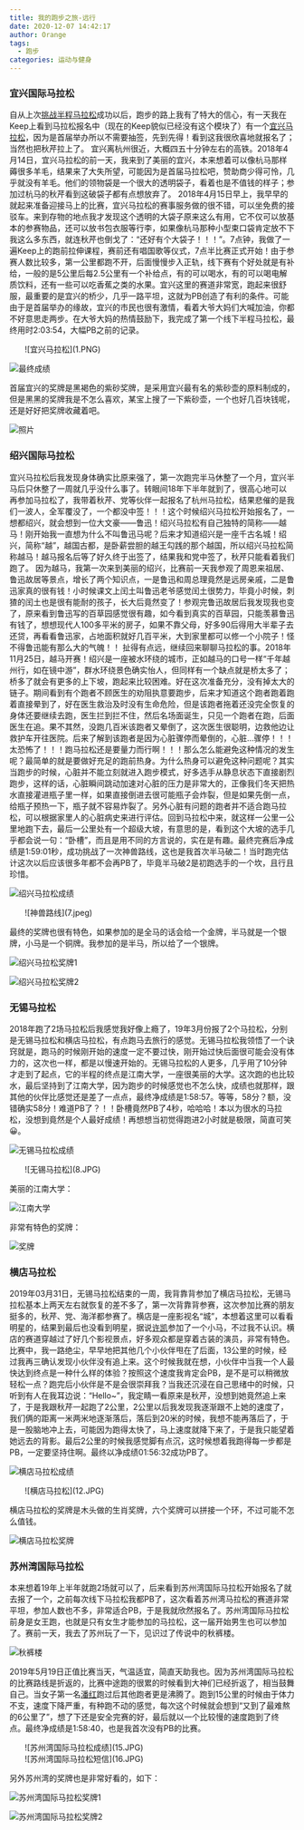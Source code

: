 ```yaml
---
title: 我的跑步之旅-远行
date: 2020-12-07 14:42:17
author: Orange
tags:
  - 跑步
categories: 运动与健身
---
```



### 宜兴国际马拉松 ###

自从上次[挑战半程马拉松](https://www.kai666666.top/2020/12/04/%E6%88%91%E7%9A%84%E8%B7%91%E6%AD%A5%E4%B9%8B%E6%97%85-%E8%B5%B7%E8%88%AA/#more)成功以后，跑步的路上我有了特大的信心，有一天我在Keep上看到马拉松报名中（现在的Keep貌似已经没有这个模块了）有一个[宜兴马拉松](http://yixingmarathon.com/)，因为是首届举办所以不需要抽签，先到先得！看到这我很欣喜地就报名了；当然也把秋芹拉上了。
宜兴离杭州很近，大概四五十分钟左右的高铁。2018年4月14日，宜兴马拉松的前一天，我来到了美丽的宜兴，本来想着可以像杭马那样薅很多羊毛，结果来了大失所望，可能因为是首届马拉松吧，赞助商少得可怜，几乎就没有羊毛。他们的领物袋是一个很大的透明袋子，看着也是不值钱的样子；参加过杭马的秋芹看到这破袋子都有点想放弃了。
2018年4月15日早上，我早早的就起来准备迎接马上的比赛，宜兴马拉松的赛事服务做的很不错，可以坐免费的接驳车。来到存物的地点我才发现这个透明的大袋子原来这么有用，它不仅可以放基本的参赛物品，还可以放书包衣服等行李，如果像杭马那种小型束口袋肯定放不下我这么多东西，就连秋芹也倒戈了：“还好有个大袋子！！！”。7点钟，我做了一遍Keep上的跑前拉伸课程，赛前还有唱国歌等仪式，7点半比赛正式开始！由于参赛人数比较多，第一公里都跑不开，后面慢慢步入正轨，线下赛有个好处就是有补给，一般的是5公里后每2.5公里有一个补给点，有的可以喝水，有的可以喝电解质饮料，还有一些可以吃香蕉之类的水果。宜兴这里的赛道非常宽，跑起来很舒服，最重要的是宜兴的桥少，几乎一路平坦，这就为PB创造了有利的条件。可能由于是首届举办的缘故，宜兴的市民也很有激情，看着大爷大妈们大喊加油，你都不好意思走两步。在大爷大妈的热情鼓励下，我完成了第一个线下半程马拉松，最终用时2:03:54，大幅PB之前的记录。

<div style="max-width:450px;margin:auto">
![宜兴马拉松](1.PNG)
</div>

![最终成绩](2.jpeg)

首届宜兴的奖牌是黑褐色的紫砂奖牌，是采用宜兴最有名的紫砂壶的原料制成的，但是黑黑的奖牌我是不怎么喜欢，某宝上搜了一下紫砂壶，一个也好几百块钱呢，还是好好把奖牌收藏着吧。

![照片](3.JPG)

### 绍兴国际马拉松 ###

宜兴马拉松后我发现身体确实比原来强了，第一次跑完半马休整了一个月，宜兴半马后只休整了一周就几乎没什么事了。转眼间18年下半年就到了，很高心地可以再参加马拉松了，我带着秋芹、党等伙伴一起报名了杭州马拉松，结果悲催的是我们一波人，全军覆没了，一个都没中签！！！这个时候绍兴马拉松开始报名了，一想都绍兴，就会想到一位大文豪——鲁迅！绍兴马拉松有自己独特的简称——越马！刚开始我一直想为什么不叫鲁迅马呢？后来才知道绍兴是一座千古名城！绍兴，简称“越”，越国古都，是卧薪尝胆的越王勾践的那个越国，所以绍兴马拉松简称越马！越马报名后等了好久终于出签了，结果我和党中签了，秋芹只能看着我们跑了。
因为越马，我第一次来到美丽的绍兴，比赛前一天我参观了周恩来祖居、鲁迅故居等景点，增长了两个知识点，一是鲁迅和周总理竟然是远房亲戚，二是鲁迅家真的很有钱！小时候课文上闰土叫鲁迅老爷感觉闰土很势力，毕竟小时候，刺猹的闰土也是很有能耐的孩子，长大后竟然变了！参观完鲁迅故居后我发现我也变了，原来看到鲁迅写的百草园感觉很有趣，如今看到真实的百草园，只能羡慕鲁迅有钱了，想想现代人100多平米的房子，如果不靠父母，好多90后得用大半辈子去还贷，再看看鲁迅家，占地面积就好几百平米，大到家里都可以修一个小院子！怪不得鲁迅能有那么大的气魄！！
扯得有点远，继续回来聊聊马拉松的事。2018年11月25日，越马开赛！绍兴是一座被水环绕的城市，正如越马的口号一样“千年越州行，如在镜中游”，群水环绕景色确实怡人，但同样有一个缺点就是桥太多了；桥多了就会有更多的上下坡，跑起来比较困难。好在这次准备充分，没有掉太大的链子。期间看到有个跑者不顾医生的劝阻执意要跑步，后来才知道这个跑者跑着跑着直接晕到了，好在医生救治及时没有生命危险，但是该跑者拖着还没完全恢复的身体还要继续去跑，医生拦到拦不住，然后名场面诞生，只见一个跑者在跑，后面医生在追。果不其然，没跑几百米该跑者又晕倒了，这次医生很聪明，边救他边让救护车开往医院。后来了解到该跑者是因为心脏骤停而晕倒的，心脏...骤停！！！太恐怖了！！！跑马拉松还是要量力而行啊！！！那么怎么能避免这种情况的发生呢？最简单的就是要做好充足的跑前热身。为什么热身可以避免这种问题呢？其实当跑步的时候，心脏并不能立刻就进入跑步模式，好多选手从静息状态下直接剧烈跑步，这样的话，心脏瞬间跳动加速对心脏的压力是非常大的，正像我们冬天把热水直接灌进瓶子里一样，如果直接倒进去很可能瓶子会炸裂，但是如果先倒一点，给瓶子预热一下，瓶子就不容易炸裂了。另外心脏有问题的跑者并不适合跑马拉松，可以根据家里人的心脏病史来进行评估。回到马拉松中来，就这样一公里一公里地跑下去，最后一公里处有一个超级大坡，有意思的是，看到这个大坡的选手几乎都会说一句：“卧槽”，而且是用不同的方言说的，实在是有趣。最终完赛后净成绩是1:59:01秒，成功挑战了一次神兽路线，这也是我首次半马破二！当时跑完估计这次以后应该很多年都不会再PB了，毕竟半马破2是初跑选手的一个坎，且行且珍惜。

![绍兴马拉松成绩](4.JPG)

<div style="max-width:450px;margin:auto">
![神兽路线](7.jpeg)
</div>

最终的奖牌也很有特色，如果参加的是全马的话会给一个金牌，半马就是一个银牌，小马是一个铜牌。我参加的是半马，所以给了一个银牌。

![绍兴马拉松奖牌1](5.JPG)

![绍兴马拉松奖牌2](6.JPG)

### 无锡马拉松 ###

2018年跑了2场马拉松后我感觉我好像上瘾了，19年3月份报了2个马拉松，分别是无锡马拉松和横店马拉松，有点跑马去旅行的感觉。无锡马拉松我领悟了一个诀窍就是，跑马的时候刚开始的速度一定不要过快，刚开始过快后面很可能会没有体力的，这次也一样，都是以慢速开始的。无锡马拉松的人更多，几乎用了10分钟才走到了起点，它的半程的终点是江南大学，一座很美丽的大学。这次跑的也比较水，最后坚持到了江南大学，因为跑步的时候感觉也不怎么快，成绩也就那样，跟其他的伙伴比感觉还是差了一点点，最终净成绩是1:58:57。等等，58分？额，没错确实58分！难道PB了？！！卧槽竟然PB了4秒，哈哈哈！本以为很水的马拉松，没想到竟然是个人最好成绩！再想想当初觉得跑进2小时就是极限，简直可笑😀。

![无锡马拉松成绩](7.jpg)

<div style="max-width:450px;margin:auto">
![无锡马拉松](8.JPG)
</div>

美丽的江南大学：

![江南大学](9.JPG)

非常有特色的奖牌：

![奖牌](10.JPG)

### 横店马拉松 ###

2019年03月31日，无锡马拉松结束的一周，我背靠背参加了横店马拉松，无锡马拉松基本上两天左右就恢复的差不多了，第一次背靠背参赛，这次参加比赛的朋友挺多的，秋芹、党、海洋都参赛了。横店是一座影视名“城”，本想着这里可以看看明星的，结果到最后也没看到明星，据说[许凯](https://baike.baidu.com/item/%E8%AE%B8%E5%87%AF/20580848?fr=aladdin)参加了一个小马，不过我不认识。横店的赛道穿越过了好几个影视景点，好多观众都是穿着古装的演员，非常有特色。比赛中，我一路绝尘，早早地把其他几个小伙伴甩在了后面，13公里的时候，经过我再三确认发现小伙伴没有追上来。这个时候我就在想，小伙伴中当我一个人最快达到终点是一种什么样的体验？按照这个速度我肯定会PB，是不是可以稍微放轻松一点？跑完后小伙伴是不是会很崇拜我？当我还沉浸在自己思绪中的时候，只听到有人在我耳边说：“Hello~”，我定睛一看原来是秋芹，没想到她竟然追上来了，于是我跟秋芹一起跑了2公里，2公里以后我发现我逐渐跟不上她的速度了，我们俩的距离一米两米地逐渐落后，落后到20米的时候，我想不能再落后了，于是一股脑地冲上去，可能因为跑得太快了，马上速度就降下来了，于是我只能望着她远去的背影。最后2公里的时候我感觉脚有点沉，这时候想着我跑得每一步都是PB，一定要坚持住啊。最终以净成绩01:56:32成功PB了。

![横店马拉松成绩](11.png)

<div style="max-width:450px;margin:auto">
![横店马拉松](12.JPG)
</div>

横店马拉松的奖牌是木头做的生肖奖牌，六个奖牌可以拼接一个环，不过可能不怎么值钱。

![横店马拉松奖牌](13.JPG)

### 苏州湾国际马拉松 ###

本来想着19年上半年就跑2场就可以了，后来看到苏州湾国际马拉松开始报名了就去报了一个，之前每次线下马拉松我都PB了，这次看着苏州湾马拉松的赛道非常平坦，参加人数也不多，非常适合PB，于是我就欣然报名了。苏州湾国际马拉松前身是女王跑，也就是只有女生才能参加的马拉松，这一届开始男生也可以参加了。赛前一天，我去了苏州玩了一下，见识过了传说中的秋裤楼。

![秋裤楼](14.JPG)

2019年5月19日正值比赛当天，气温适宜，简直天助我也。因为苏州湾国际马拉松的比赛路线是折返的，比赛中途跑的很累的时候看到大神们已经折返了，相当鼓舞自己。当女子第一名[潘红](https://baike.baidu.com/item/%E6%BD%98%E7%BA%A2/23245192?fr=aladdin)跑过后其他跑者更是沸腾了。跑到15公里的时候由于体力不支，速度下降严重，有种跑不动的感觉，每次这个时候就会想到“又到了最难熬的6公里了”，想了下还是安全完赛的好，最后就以一个比较慢的速度跑到了终点。最终净成绩是1:58:40，也是我首次没有PB的比赛。

<div style="max-width:450px;margin:auto">
![苏州湾国际马拉松成绩](15.JPG)
</div>

<div style="max-width:450px;margin:auto">
![苏州湾国际马拉松短信](16.JPG)
</div>

另外苏州湾的奖牌也是非常好看的，如下：

![苏州湾国际马拉松奖牌1](17.JPG)

![苏州湾国际马拉松奖牌2](18.JPG)
